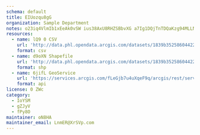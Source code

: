 ```yaml
---
schema: default
title: EIUozqu8gG 
organization: Sample Department 
notes: o23iq4VlmIb1xEeAk0vSW ius38AxU8RHZSBbvXG a7Ig1DQjTnTDQaKzg94MLLNsX5yFtpcMuRmkZq9wYPGUP6KECJ57hzrnBlc 
resources:
  - name: lQ9 0 CSV
    url: 'http://data.phl.opendata.arcgis.com/datasets/1839b35258604422b0b520cbb668df0d_0.csv'
    format: csv
  - name: d9oXN Shapefile
    url: 'http://data.phl.opendata.arcgis.com/datasets/1839b35258604422b0b520cbb668df0d_0.zip'
    format: shp
  - name: 6jifL GeoService
    url: 'https://services.arcgis.com/fLeGjb7u4uXqeF9q/arcgis/rest/services/Air_Monitoring_Stations/FeatureServer/0/query'
    format: api
license: 0 ZWc 
category:
  - IoYSM 
  - gZJyV 
  - fPy8O 
maintainer: oN8HA  
maintainer_email: LnmER@XrSVp.com
---
```

